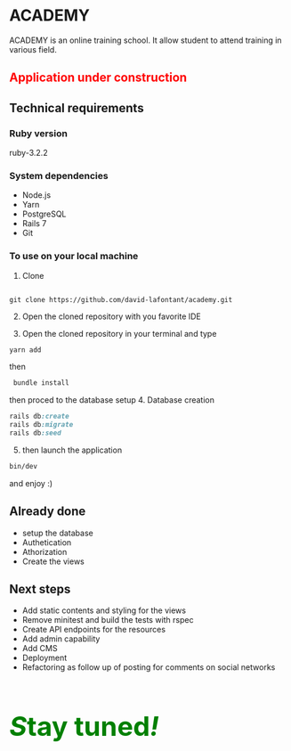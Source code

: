 # ACADEMY

ACADEMY is an online training school. It allow student to attend training in various field.

<h2 style="color: red;">Application under construction</h2>

## Technical requirements

### Ruby version

ruby-3.2.2

### System dependencies

* Node.js
* Yarn
* PostgreSQL
* Rails 7
* Git

### To use on your local machine

1. Clone

```git

git clone https://github.com/david-lafontant/academy.git
```

2. Open the cloned repository with you favorite IDE

3. Open the cloned repository in your terminal and type

```bash
yarn add
```

then

```ruby
 bundle install
 ```

then proced to the database setup
4. Database creation

```ruby
rails db:create
rails db:migrate
rails db:seed
```

5. then launch the application

```bash
bin/dev
```

and enjoy :)

## Already done

* setup the database
* Authetication
* Athorization
* Create the views

## Next steps

* Add static contents and styling for the views
* Remove minitest and build the tests with rspec
* Create API endpoints for the resources
* Add admin capability
* Add CMS
* Deployment
* Refactoring as follow up of posting for comments on social networks

<h2 style="color: green; font-size: 3rem;"><span style="font-weight: bold; font-style: italic;">S</span>tay tuned<span style=" font-weight: bold; font-style: italic;">!</span></h2>
